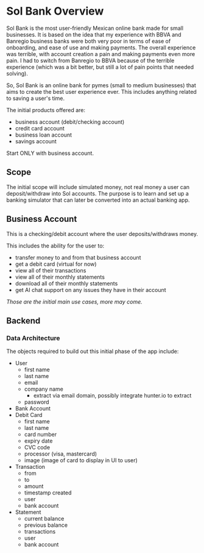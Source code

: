 # Sol Bank Overview

Sol Bank is the most user-friendly Mexican online bank made for small businesses. It is based on the idea that my experience with BBVA and Banregio business banks were both very poor in terms of ease of onboarding, and ease of use and making payments. The overall experience was terrible, with account creation a pain and making payments even more pain. I had to switch from Banregio to BBVA because of the terrible experience (which was a bit better, but still a lot of pain points that needed solving).

So, Sol Bank is an online bank for pymes (small to medium businesses) that aims to create the best user experience ever. This includes anything related to saving a user's time.

The initial products offered are:

- business account (debit/checking account)
- credit card account
- business loan account
- savings account

Start ONLY with business account.

## Scope

The initial scope will include simulated money, not real money a user can deposit/withdraw into Sol accounts. The purpose is to learn and set up a banking simulator that can later be converted into an actual banking app.


## Business Account

This is a checking/debit account where the user deposits/withdraws money.

This includes the ability for the user to:

- transfer money to and from that business account
- get a debit card (virtual for now)
- view all of their transactions
- view all of their monthly statements
- download all of their monthly statements
- get AI chat support on any issues they have in their account

*Those are the initial main use cases, more may come.*


## Backend

### Data Architecture

The objects required to build out this initial phase of the app include:

- User
  - first name
  - last name
  - email
  - company name
    - extract via email domain, possibly integrate hunter.io to extract
  - password
- Bank Account
- Debit Card
  - first name
  - last name
  - card number
  - expiry date
  - CVC code
  - processor (visa, mastercard)
  - image (image of card to display in UI to user)
- Transaction
  - from
  - to
  - amount
  - timestamp created
  - user
  - bank account
- Statement
  - current balance
  - previous balance
  - transactions
  - user
  - bank account

